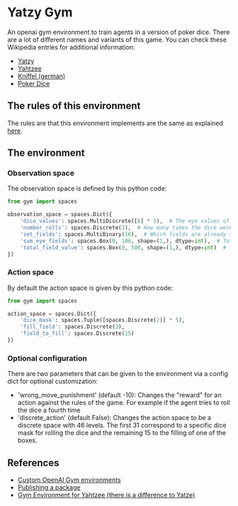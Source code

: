 # Yatzy Gym

An openai gym environment to train agents in a version of poker dice. There are a lot of different names and variants of
this game. You can check these Wikipedia entries for additional information:

- [Yatzy](https://en.wikipedia.org/wiki/Yatzy)
- [Yahtzee](https://en.wikipedia.org/wiki/Yahtzee)
- [Kniffel (german)](https://de.wikipedia.org/wiki/Kniffel)
- [Poker Dice](https://en.wikipedia.org/wiki/Poker_dice)

## The rules of this environment

The rules are that this environment implements are the same as explained
[here](https://en.wikipedia.org/wiki/Yatzy).

## The environment

### Observation space

The observation space is defined by this python code:

```python
from gym import spaces

observation_space = spaces.Dict({
    'dice_values': spaces.MultiDiscrete([6] * 5),  # The eye values of the current dice
    'number_rolls': spaces.Discrete(3),  # How many times the dice were rolled this turn
    'set_fields': spaces.MultiBinary(16),  # Which fields are already set
    'sum_eye_fields': spaces.Box(0, 106, shape=(1,), dtype=int),  # Total reward of the eye fields (excl. bonus)
    'total_field_value': spaces.Box(0, 500, shape=(1,), dtype=int)  # Total reward of all fields (incl. bonus)
})
```

### Action space

By default the action space is given by this python code:

```python
from gym import spaces

action_space = spaces.Dict({
    'dice_mask': spaces.Tuple([spaces.Discrete(2)] * 5),
    'fill_field': spaces.Discrete(2),
    'field_to_fill': spaces.Discrete(15)
})
```

### Optional configuration

There are two parameters that can be given to the environment via a config dict for optional customization:

- 'wrong_move_punishment' (default -10): Changes the "reward" for an action against the rules of the game. For example
  if the agent tries to roll the dice a fourth time
- 'discrete_action' (default False): Changes the action space to be a discrete space with 46 levels. The first 31
  correspond to a specific dice mask for rolling the dice and the remaining 15 to the filling of one of the boxes. 
  
## References
- [Custom OpenAI Gym environments](https://github.com/openai/gym/blob/master/docs/creating-environments.md)
- [Publishing a package](https://realpython.com/pypi-publish-python-package/)
- [Gym Environment for Yahtzee (there is a difference to Yatze)](https://github.com/villebro/gym-yahtzee)